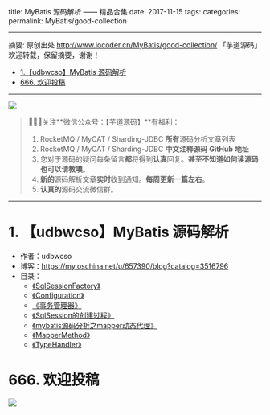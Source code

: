 title: MyBatis 源码解析 —— 精品合集
date: 2017-11-15
tags:
categories:
permalink: MyBatis/good-collection

-------

摘要: 原创出处 http://www.iocoder.cn/MyBatis/good-collection/ 「芋道源码」欢迎转载，保留摘要，谢谢！

- [1.【udbwcso】MyBatis 源码解析](http://www.iocoder.cn/MyBatis/good-collection/)
- [666. 欢迎投稿](http://www.iocoder.cn/MyBatis/good-collection/)

-------

![](http://www.iocoder.cn/images/common/wechat_mp_2017_07_31.jpg)

> 🙂🙂🙂关注**微信公众号：【芋道源码】**有福利：
> 1. RocketMQ / MyCAT / Sharding-JDBC **所有**源码分析文章列表
> 2. RocketMQ / MyCAT / Sharding-JDBC **中文注释源码 GitHub 地址**
> 3. 您对于源码的疑问每条留言**都**将得到**认真**回复。**甚至不知道如何读源码也可以请教噢**。
> 4. **新的**源码解析文章**实时**收到通知。**每周更新一篇左右**。  
> 5. **认真的**源码交流微信群。

-------

# 1. 【udbwcso】MyBatis 源码解析

* 作者：udbwcso
* 博客：https://my.oschina.net/u/657390/blog?catalog=3516796
* 目录：
    * [《SqlSessionFactory》](https://my.oschina.net/u/657390/blog/653637) 
    * [《Configuration》](https://my.oschina.net/u/657390/blog/661681) 
    * [《事务管理器》](https://my.oschina.net/u/657390/blog/663080)
    * [《SqlSession的创建过程》](https://my.oschina.net/u/657390/blog/663991)
    * [《mybatis源码分析之mapper动态代理》](https://my.oschina.net/u/657390/blog/748646)
    * [《MapperMethod》](https://my.oschina.net/u/657390/blog/755787)
    * [《TypeHandler》](https://my.oschina.net/u/657390/blog/790456)

# 666. 欢迎投稿

![](http://www.iocoder.cn/images/common/zsxq/01.png)

